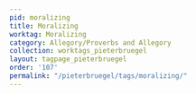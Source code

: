 ```yaml
---
pid: moralizing
title: Moralizing
worktag: Moralizing
category: Allegory/Proverbs and Allegory
collection: worktags_pieterbruegel
layout: tagpage_pieterbruegel
order: '107'
permalink: "/pieterbruegel/tags/moralizing/"
---
```

